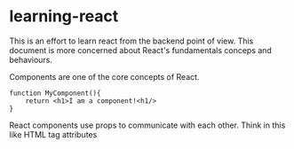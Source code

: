 # learning-react

This is an effort to learn react from the backend point of view. This document is more concerned about React's fundamentals conceps and behaviours.

Components are one of the core concepts of React.

```
function MyComponent(){
    return <h1>I am a component!<h1/>
}
```

React components use props to communicate with each other. Think in this like HTML tag attributes
